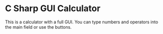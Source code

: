 # C Sharp GUI Calculator
 This is a calculator with a full GUI. You can type numbers and operators into the main field or use the buttons.
